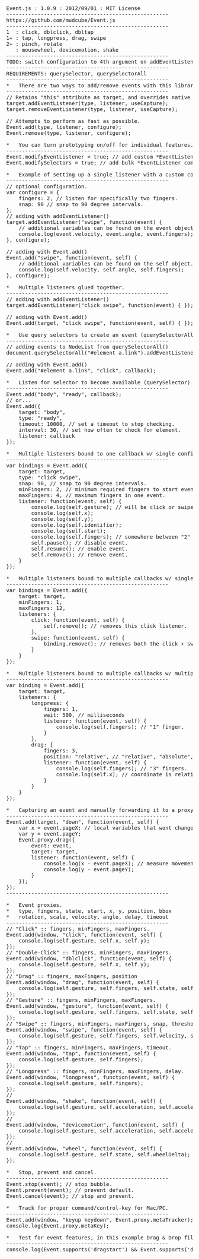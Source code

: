 <pre>
Event.js : 1.0.9 : 2012/09/01 : MIT License
----------------------------------------------------
https://github.com/mudcube/Event.js
----------------------------------------------------
1  : click, dblclick, dbltap
1+ : tap, longpress, drag, swipe
2+ : pinch, rotate
   : mousewheel, devicemotion, shake
----------------------------------------------------
TODO: switch configuration to 4th argument on addEventListener
----------------------------------------------------
REQUIREMENTS: querySelector, querySelectorAll
----------------------------------------------------
*	There are two ways to add/remove events with this library.
----------------------------------------------------
// Retains "this" attribute as target, and overrides native addEventListener.
target.addEventListener(type, listener, useCapture); 
target.removeEventListener(type, listener, useCapture);

// Attempts to perform as fast as possible.
Event.add(type, listener, configure); 
Event.remove(type, listener, configure);

*	You can turn prototyping on/off for individual features.
----------------------------------------------------
Event.modifyEventListener = true; // add custom *EventListener commands to HTMLElements.
Event.modifySelectors = true; // add bulk *EventListener commands on NodeLists from querySelectorAll and others.

*	Example of setting up a single listener with a custom configuration.
----------------------------------------------------
// optional configuration.
var configure = {
	fingers: 2, // listen for specifically two fingers.
	snap: 90 // snap to 90 degree intervals.
};
// adding with addEventListener()
target.addEventListener("swipe", function(event) {
	// additional variables can be found on the event object.
	console.log(event.velocity, event.angle, event.fingers);
}, configure);

// adding with Event.add()
Event.add("swipe", function(event, self) {
	// additional variables can be found on the self object.
	console.log(self.velocity, self.angle, self.fingers);
}, configure);

*	Multiple listeners glued together.
----------------------------------------------------
// adding with addEventListener()
target.addEventListener("click swipe", function(event) { });

// adding with Event.add()
Event.add(target, "click swipe", function(event, self) { });

*	Use query selectors to create an event (querySelectorAll)
----------------------------------------------------
// adding events to NodeList from querySelectorAll()
document.querySelectorAll("#element a.link").addEventListener("click", callback);

// adding with Event.add()
Event.add("#element a.link", "click", callback);

*	Listen for selector to become available (querySelector)
----------------------------------------------------
Event.add("body", "ready", callback);
// or...
Event.add({
	target: "body", 
	type: "ready", 
	timeout: 10000, // set a timeout to stop checking.
	interval: 30, // set how often to check for element.
	listener: callback
});

*	Multiple listeners bound to one callback w/ single configuration.
----------------------------------------------------
var bindings = Event.add({
	target: target,
	type: "click swipe",
	snap: 90, // snap to 90 degree intervals.
	minFingers: 2, // minimum required fingers to start event.
	maxFingers: 4, // maximum fingers in one event.
	listener: function(event, self) {
		console.log(self.gesture); // will be click or swipe.
		console.log(self.x);
		console.log(self.y);
		console.log(self.identifier);
		console.log(self.start);
		console.log(self.fingers); // somewhere between "2" and "4".
		self.pause(); // disable event.
		self.resume(); // enable event.
		self.remove(); // remove event.
	}
});

*	Multiple listeners bound to multiple callbacks w/ single configuration.
----------------------------------------------------
var bindings = Event.add({
	target: target,
	minFingers: 1,
	maxFingers: 12,
	listeners: {
		click: function(event, self) {
			self.remove(); // removes this click listener.
		},
		swipe: function(event, self) {
			binding.remove(); // removes both the click + swipe listeners.
		}
	}
});

*	Multiple listeners bound to multiple callbacks w/ multiple configurations.
----------------------------------------------------
var binding = Event.add({
	target: target,
	listeners: {
		longpress: {
			fingers: 1,
			wait: 500, // milliseconds
			listener: function(event, self) {
				console.log(self.fingers); // "1" finger.
			}
		},
		drag: {
			fingers: 3,
			position: "relative", // "relative", "absolute", "difference", "move"
			listener: function(event, self) {
				console.log(self.fingers); // "3" fingers.
				console.log(self.x); // coordinate is relative to edge of target.
			}
		}
	}
});

*	Capturing an event and manually forwarding it to a proxy (tiered events).
----------------------------------------------------
Event.add(target, "down", function(event, self) {
	var x = event.pageX; // local variables that wont change.
	var y = event.pageY;
	Event.proxy.drag({
		event: event,
		target: target,
		listener: function(event, self) {
			console.log(x - event.pageX); // measure movement.
			console.log(y - event.pageY);
		}
	});
});
----------------------------------------------------

*	Event proxies.
*	type, fingers, state, start, x, y, position, bbox
*	rotation, scale, velocity, angle, delay, timeout
----------------------------------------------------
// "Click" :: fingers, minFingers, maxFingers.
Event.add(window, "click", function(event, self) {
	console.log(self.gesture, self.x, self.y);
});
// "Double-Click" :: fingers, minFingers, maxFingers.
Event.add(window, "dblclick", function(event, self) {
	console.log(self.gesture, self.x, self.y);
});
// "Drag" :: fingers, maxFingers, position
Event.add(window, "drag", function(event, self) {
	console.log(self.gesture, self.fingers, self.state, self.start, self.x, self.y, self.bbox);
});
// "Gesture" :: fingers, minFingers, maxFingers.
Event.add(window, "gesture", function(event, self) {
	console.log(self.gesture, self.fingers, self.state, self.rotation, self.scale);
});
// "Swipe" :: fingers, minFingers, maxFingers, snap, threshold.
Event.add(window, "swipe", function(event, self) {
	console.log(self.gesture, self.fingers, self.velocity, self.angle);
});
// "Tap" :: fingers, minFingers, maxFingers, timeout.
Event.add(window, "tap", function(event, self) {
	console.log(self.gesture, self.fingers);
});
// "Longpress" :: fingers, minFingers, maxFingers, delay.
Event.add(window, "longpress", function(event, self) {
	console.log(self.gesture, self.fingers);
});
//
Event.add(window, "shake", function(event, self) {
	console.log(self.gesture, self.acceleration, self.accelerationIncludingGravity);
});
//
Event.add(window, "devicemotion", function(event, self) {
	console.log(self.gesture, self.acceleration, self.accelerationIncludingGravity);
});
//
Event.add(window, "wheel", function(event, self) {
	console.log(self.gesture, self.state, self.wheelDelta);
});

*	Stop, prevent and cancel.
----------------------------------------------------
Event.stop(event); // stop bubble.
Event.prevent(event); // prevent default.
Event.cancel(event); // stop and prevent.

*	Track for proper command/control-key for Mac/PC.
----------------------------------------------------
Event.add(window, "keyup keydown", Event.proxy.metaTracker);
console.log(Event.proxy.metaKey);

*	Test for event features, in this example Drag & Drop file support.
----------------------------------------------------
console.log(Event.supports('dragstart') && Event.supports('drop') && !!window.FileReader);
</pre>